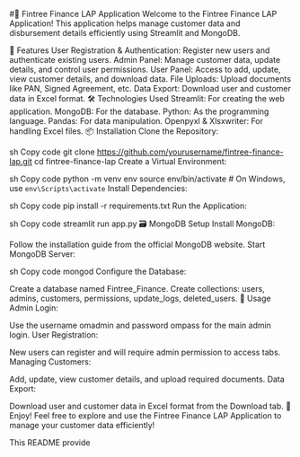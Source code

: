 #🌳 Fintree Finance LAP Application
Welcome to the Fintree Finance LAP Application! This application helps manage customer data and disbursement details efficiently using Streamlit and MongoDB.

🚀 Features
User Registration & Authentication: Register new users and authenticate existing users.
Admin Panel: Manage customer data, update details, and control user permissions.
User Panel: Access to add, update, view customer details, and download data.
File Uploads: Upload documents like PAN, Signed Agreement, etc.
Data Export: Download user and customer data in Excel format.
🛠️ Technologies Used
Streamlit: For creating the web application.
MongoDB: For the database.
Python: As the programming language.
Pandas: For data manipulation.
Openpyxl & Xlsxwriter: For handling Excel files.
📦 Installation
Clone the Repository:

sh
Copy code
git clone https://github.com/yourusername/fintree-finance-lap.git
cd fintree-finance-lap
Create a Virtual Environment:

sh
Copy code
python -m venv env
source env/bin/activate  # On Windows, use `env\Scripts\activate`
Install Dependencies:

sh
Copy code
pip install -r requirements.txt
Run the Application:

sh
Copy code
streamlit run app.py
🗃️ MongoDB Setup
Install MongoDB:

Follow the installation guide from the official MongoDB website.
Start MongoDB Server:

sh
Copy code
mongod
Configure the Database:

Create a database named Fintree_Finance.
Create collections: users, admins, customers, permissions, update_logs, deleted_users.
📑 Usage
Admin Login:

Use the username omadmin and password ompass for the main admin login.
User Registration:

New users can register and will require admin permission to access tabs.
Managing Customers:

Add, update, view customer details, and upload required documents.
Data Export:

Download user and customer data in Excel format from the Download tab.
🎉 Enjoy!
Feel free to explore and use the Fintree Finance LAP Application to manage your customer data efficiently!

This README provide
